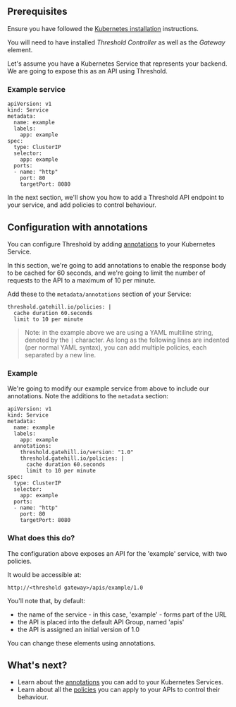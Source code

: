 ## Prerequisites

Ensure you have followed the [Kubernetes installation](../install/kubernetes.md) instructions.

You will need to have installed _Threshold Controller_ as well as the _Gateway_ element.

Let's assume you have a Kubernetes Service that represents your backend. We are going to expose this as an API using Threshold.

### Example service

```
apiVersion: v1
kind: Service
metadata:
  name: example
  labels:
    app: example
spec:
  type: ClusterIP
  selector:
    app: example
  ports:
  - name: "http"
    port: 80
    targetPort: 8080
```

In the next section, we'll show you how to add a Threshold API endpoint to your service, and add policies to control behaviour.

## Configuration with annotations

You can configure Threshold by adding [annotations](./configuration.md) to your Kubernetes Service.

In this section, we're going to add annotations to enable the response body to be cached for 60 seconds, and we're going to limit the number of requests to the API to a maximum of 10 per minute.

Add these to the `metadata/annotations` section of your Service:

```
threshold.gatehill.io/policies: |
  cache duration 60.seconds
  limit to 10 per minute
```

> Note: in the example above we are using a YAML multiline string, denoted by the `|` character. As long as the following lines are indented (per normal YAML syntax), you can add multiple policies, each separated by a new line.

### Example

We're going to modify our example service from above to include our annotations. Note the additions to the `metadata` section:

```
apiVersion: v1
kind: Service
metadata:
  name: example
  labels:
    app: example
  annotations:
    threshold.gatehill.io/version: "1.0"
    threshold.gatehill.io/policies: |
      cache duration 60.seconds
      limit to 10 per minute
spec:
  type: ClusterIP
  selector:
    app: example
  ports:
  - name: "http"
    port: 80
    targetPort: 8080
```

### What does this do?

The configuration above exposes an API for the 'example' service, with two policies.

It would be accessible at:

    http://<threshold gateway>/apis/example/1.0

You'll note that, by default:

* the name of the service - in this case, 'example' - forms part of the URL
* the API is placed into the default API Group, named 'apis'
* the API is assigned an initial version of 1.0

You can change these elements using annotations.

## What's next?

* Learn about the [annotations](./configuration.md) you can add to your Kubernetes Services.
* Learn about all the [policies](../policies.md) you can apply to your APIs to control their behaviour.
